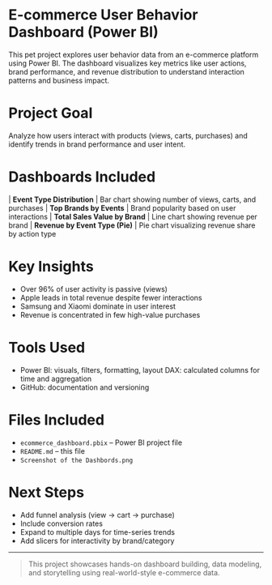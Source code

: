 # E-commerce User Behavior Dashboard (Power BI)

This pet project explores user behavior data from an e-commerce platform using Power BI. The dashboard visualizes key metrics like user actions, brand performance, and revenue distribution to understand interaction patterns and business impact.

# Project Goal

Analyze how users interact with products (views, carts, purchases) and identify trends in brand performance and user intent.


# Dashboards Included

| **Event Type Distribution** | Bar chart showing number of views, carts, and purchases
| **Top Brands by Events** | Brand popularity based on user interactions 
| **Total Sales Value by Brand** | Line chart showing revenue per brand 
| **Revenue by Event Type (Pie)** | Pie chart visualizing revenue share by action type 

# Key Insights

- Over 96% of user activity is passive (views)
- Apple leads in total revenue despite fewer interactions
- Samsung and Xiaomi dominate in user interest
- Revenue is concentrated in few high-value purchases

# Tools Used

- Power BI: visuals, filters, formatting, layout
  DAX: calculated columns for time and aggregation
- GitHub: documentation and versioning
   
# Files Included

- `ecommerce_dashboard.pbix` – Power BI project file  
- `README.md` – this file 
- `Screenshot of the Dashbords.png` 

# Next Steps

- Add funnel analysis (view → cart → purchase)
- Include conversion rates
- Expand to multiple days for time-series trends
- Add slicers for interactivity by brand/category


---

> This project showcases hands-on dashboard building, data modeling, and storytelling using real-world-style e-commerce data.
